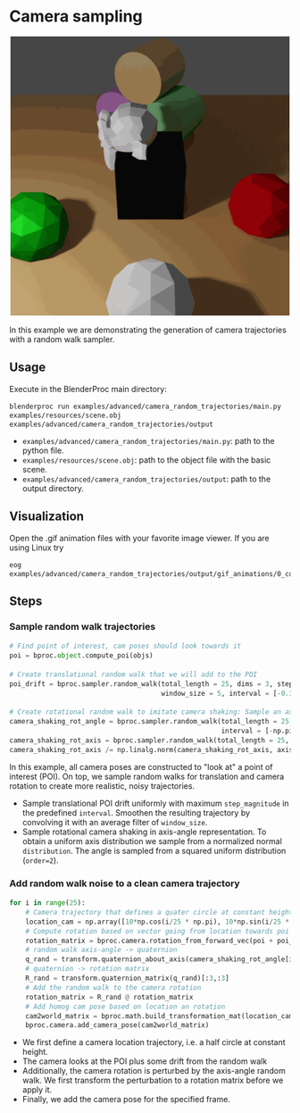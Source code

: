 # Camera sampling

<p align="center">
<img src="../../../images/camera_random_trajectory.gif" alt="Front readme image" width=500>
</p>

In this example we are demonstrating the generation of camera trajectories with a random walk sampler.

## Usage

Execute in the BlenderProc main directory:

```
blenderproc run examples/advanced/camera_random_trajectories/main.py examples/resources/scene.obj examples/advanced/camera_random_trajectories/output
```

* `examples/advanced/camera_random_trajectories/main.py`: path to the python file.
* `examples/resources/scene.obj`: path to the object file with the basic scene.
* `examples/advanced/camera_random_trajectories/output`: path to the output directory.

## Visualization

Open the .gif animation files with your favorite image viewer. If you are using Linux try

```
eog examples/advanced/camera_random_trajectories/output/gif_animations/0_colors_animation.gif
```

## Steps

### Sample random walk trajectories

```python
# Find point of interest, cam poses should look towards it
poi = bproc.object.compute_poi(objs)

# Create translational random walk that we will add to the POI
poi_drift = bproc.sampler.random_walk(total_length = 25, dims = 3, step_magnitude = 0.05, 
                                      window_size = 5, interval = [-0.3, 0.3], distribution = 'uniform')

# Create rotational random walk to imitate camera shaking: Sample an axis angle representation  
camera_shaking_rot_angle = bproc.sampler.random_walk(total_length = 25, dims = 1, step_magnitude = np.pi/32, window_size = 5,
                                                     interval = [-np.pi/6, np.pi/6], distribution = 'uniform', order = 2)
camera_shaking_rot_axis = bproc.sampler.random_walk(total_length = 25, dims = 3, window_size = 10, distribution = 'normal')
camera_shaking_rot_axis /= np.linalg.norm(camera_shaking_rot_axis, axis=1, keepdims=True)
```

In this example, all camera poses are constructed to "look at" a point of interest (POI). On top, we sample random walks for translation and camera rotation to create more realistic, noisy trajectories.  

* Sample translational POI drift uniformly with maximum `step_magnitude` in the predefined `interval`. Smoothen the resulting trajectory by convolving it with an average filter of `window_size`.
* Sample rotational camera shaking in axis-angle representation. To obtain a uniform axis distribution we sample from a normalized normal `distribution`. The angle is sampled from a squared uniform distribution (`order=2`).

### Add random walk noise to a clean camera trajectory

```python
for i in range(25):
    # Camera trajectory that defines a quater circle at constant height 
    location_cam = np.array([10*np.cos(i/25 * np.pi), 10*np.sin(i/25 * np.pi), 8])
    # Compute rotation based on vector going from location towards poi + drift
    rotation_matrix = bproc.camera.rotation_from_forward_vec(poi + poi_drift[i] - location_cam)
    # random walk axis-angle -> quaternion
    q_rand = transform.quaternion_about_axis(camera_shaking_rot_angle[i], camera_shaking_rot_axis[i])
    # quaternion -> rotation matrix
    R_rand = transform.quaternion_matrix(q_rand)[:3,:3]
    # Add the random walk to the camera rotation 
    rotation_matrix = R_rand @ rotation_matrix
    # Add homog cam pose based on location an rotation
    cam2world_matrix = bproc.math.build_transformation_mat(location_cam, rotation_matrix)
    bproc.camera.add_camera_pose(cam2world_matrix)
```

* We first define a camera location trajectory, i.e. a half circle at constant height.
* The camera looks at the POI plus some drift from the random walk
* Additionally, the camera rotation is perturbed by the axis-angle random walk. We first transform the perturbation to a rotation matrix before we apply it.
* Finally, we add the camera pose for the specified frame.